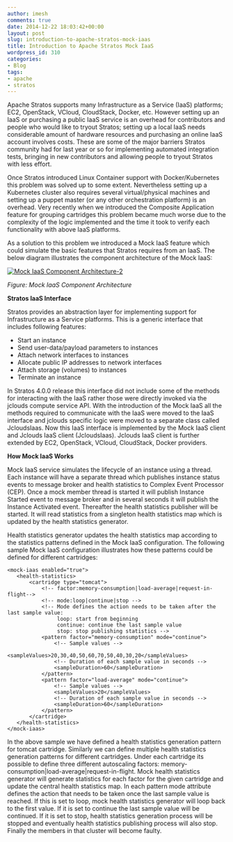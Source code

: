 ```yaml
---
author: imesh
comments: true
date: 2014-12-22 18:03:42+00:00
layout: post
slug: introduction-to-apache-stratos-mock-iaas
title: Introduction to Apache Stratos Mock IaaS
wordpress_id: 310
categories:
- Blog
tags:
- apache
- stratos
---
```


Apache Stratos supports many Infrastructure as a Service (IaaS) platforms; EC2, OpenStack, VCloud, CloudStack, Docker, etc. However setting up an IaaS or purchasing a public IaaS service is an overhead for contributors and people who would like to tryout Stratos; setting up a local IaaS needs considerable amount of hardware resources and purchasing an online IaaS account involves costs. These are some of the major barriers Stratos community had for last year or so for implementing automated integration tests, bringing in new contributors and allowing people to tryout Stratos with less effort.

Once Stratos introduced Linux Container support with Docker/Kubernetes this problem was solved up to some extent. Nevertheless setting up a Kubernetes cluster also requires several virtual/physical machines and setting up a puppet master (or any other orchestration platform) is an overhead. Very recently when we introduced the Composite Application feature for grouping cartridges this problem became much worse due to the complexity of the logic implemented and the time it took to verify each functionality with above IaaS platforms.

As a solution to this problem we introduced a Mock IaaS feature which could simulate the basic features that Stratos requires from an IaaS. The below diagram illustrates the component architecture of the Mock IaaS:

[![Mock IaaS Component Architecture-2](http://imesh.gunaratne.org/wp-content/uploads/2014/12/Mock-IaaS-Component-Architecture-2.png)](http://imesh.gunaratne.org/wp-content/uploads/2014/12/Mock-IaaS-Component-Architecture-2.png)

_Figure: Mock IaaS Component Architecture_

**Stratos IaaS Interface**

Stratos provides an abstraction layer for implementing support for Infrastructure as a Service platforms. This is a generic interface that includes following features:

  * Start an instance
  * Send user-data/payload parameters to instances
  * Attach network interfaces to instances
  * Allocate public IP addresses to network interfaces
  * Attach storage (volumes) to instances
  * Terminate an instance

In Stratos 4.0.0 release this interface did not include some of the methods for interacting with the IaaS rather those were directly invoked via the jclouds compute service API. With the introduction of the Mock IaaS all the methods required to communicate with the IaaS were moved to the IaaS interface and jclouds specific logic were moved to a separate class called JcloudsIaas. Now this IaaS interface is implemented by the Mock IaaS client and Jclouds IaaS client (JcloudsIaas). Jclouds IaaS client is further extended by EC2, OpenStack, VCloud, CloudStack, Docker providers.

**How Mock IaaS Works**

Mock IaaS service simulates the lifecycle of an instance using a thread. Each instance will have a separate thread which publishes instance status events to message broker and health statistics to Complex Event Processor (CEP). Once a mock member thread is started it will publish Instance Started event to message broker and in several seconds it will publish the Instance Activated event. Thereafter the health statistics publisher will be started. It will read statistics from a singleton health statistics map which is updated by the health statistics generator.

Health statistics generator updates the health statistics map according to the statistics patterns defined in the Mock IaaS configuration. The following sample Mock IaaS configuration illustrates how these patterns could be defined for different cartridges:

````
<mock-iaas enabled="true">
   <health-statistics>
       <cartridge type="tomcat">
           <!-- factor:memory-consumption|load-average|request-in-flight-->
           <!-- mode:loop|continue|stop -->
           <!-- Mode defines the action needs to be taken after the last sample value:
                loop: start from beginning
                continue: continue the last sample value
                stop: stop publishing statistics -->
           <pattern factor="memory-consumption" mode="continue">
               <!-- Sample values -->
               <sampleValues>20,30,40,50,60,70,50,40,30,20</sampleValues>
               <!-- Duration of each sample value in seconds -->
               <sampleDuration>60</sampleDuration>
           </pattern>
           <pattern factor="load-average" mode="continue">
               <!-- Sample values -->
               <sampleValues>20</sampleValues>
               <!-- Duration of each sample value in seconds -->
               <sampleDuration>60</sampleDuration>
           </pattern>
       </cartridge>
   </health-statistics>
</mock-iaas>
````

In the above sample we have defined a health statistics generation pattern for tomcat cartridge. Similarly we can define multiple health statistics generation patterns for different cartridges. Under each cartridge its possible to define three different autoscaling factors: memory-consumption|load-average|request-in-flight. Mock health statistics generator will generate statistics for each factor for the given cartridge and update the central health statistics map. In each pattern mode attribute defines the action that needs to be taken once the last sample value is reached. If this is set to loop, mock health statistics generator will loop back to the first value. If it is set to continue the last sample value will be continued. If it is set to stop, health statistics generation process will be stopped and eventually health statistics publishing process will also stop. Finally the members in that cluster will become faulty.
